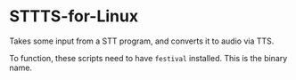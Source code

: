 # STTTS-for-Linux

Takes some input from a STT program, and converts it to audio via TTS.

To function, these scripts need to have `festival` installed. This is the binary name.
